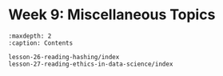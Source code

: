 # Week 9: Miscellaneous Topics
```{toctree}
:maxdepth: 2
:caption: Contents

lesson-26-reading-hashing/index
lesson-27-reading-ethics-in-data-science/index
```